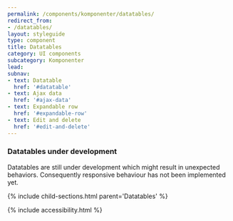 ```yaml
---
permalink: /components/komponenter/datatables/
redirect_from:
- /datatables/
layout: styleguide
type: component
title: Datatables
category: UI components
subcategory: Komponenter
lead:
subnav:
- text: Datatable
  href: '#datatable'
- text: Ajax data
  href: '#ajax-data'
- text: Expandable row
  href: '#expandable-row'
- text: Edit and delete
  href: '#edit-and-delete'
---
```


<div class="alert alert-warning alert--show-icon mb-5" role="alert">
    <div class="alert-body">
        <h3 class="alert-heading">Datatables under development</h3>
        <p class="alert-text">Datatables are still under development which might result in unexpected behaviors. Consequently responsive behaviour has not been implemented yet. </p>
    </div>
</div>

{% include child-sections.html parent='Datatables' %}

{% include accessibility.html %}
